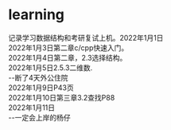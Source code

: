 # learning
记录学习数据结构和考研复试上机。2022年1月1日  
2022年1月3日第二章c/cpp快速入门。  
2022年1月4日第二章，2.3选择结构。  
2022年1月5日2.5.3二维数.    
--断了4天外公住院  
2022年1月9日P43页  
2022年1月10日第三章3.2查找P88  
2022年1月11日  
--一定会上岸的杨仔
